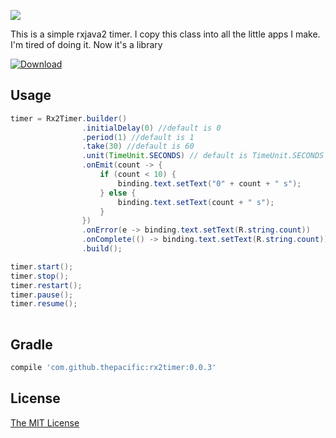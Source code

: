 ![](https://github.com/thepacific/rx2-timer/blob/master/rx2-timer/demo.png)

This is a simple rxjava2 timer. I copy this class into all the little apps I make. I'm tired of doing it. Now it's a library

[ ![Download](https://api.bintray.com/packages/thepacific/maven/rx2timer/images/download.svg) ](https://bintray.com/thepacific/maven/rx2timer/_latestVersion)

Usage
-----

```java
timer = Rx2Timer.builder()
                .initialDelay(0) //default is 0
                .period(1) //default is 1
                .take(30) //default is 60
                .unit(TimeUnit.SECONDS) // default is TimeUnit.SECONDS
                .onEmit(count -> {
                    if (count < 10) {
                        binding.text.setText("0" + count + " s");
                    } else {
                        binding.text.setText(count + " s");
                    }
                })
                .onError(e -> binding.text.setText(R.string.count))
                .onComplete(() -> binding.text.setText(R.string.count))
                .build();

timer.start();
timer.stop();
timer.restart();
timer.pause();
timer.resume();
                
```

Gradle
--------

```groovy
compile 'com.github.thepacific:rx2timer:0.0.3'
```

License
-------

[The MIT License ](https://opensource.org/licenses/MIT)

